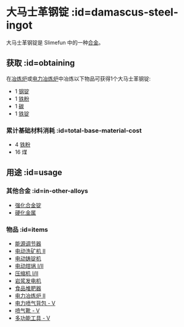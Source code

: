 # 大马士革钢锭 :id=damascus-steel-ingot

大马士革钢锭是 Slimefun 中的一种[合金](/Ingots#alloys)。

## 获取 :id=obtaining

在[冶炼炉](/Smeltery)或[电力冶炼炉](/Electric-Smeltery)中冶炼以下物品可获得1个大马士革钢锭:

* 1 [钢锭](/Steel-Ingot)
* 1 [铁粉](/Iron-Dust)
* 1 [碳](/Carbon)
* 1 [铁锭](/Iron-Ingot)

### 累计基础材料消耗 :id=total-base-material-cost

* 4 [铁粉](/Iron-Dust)
* 16 煤

## 用途 :id=usage

### 其他合金 :id=in-other-alloys

* [强化合金锭](/Reinforced-Alloy-Ingot)
* [硬化金属](/Hardened-Metal)

### 物品 :id=items

* [能源调节器](/Energy-Regulator)
* [电动洗矿机 II](/Electric-Dust-Washer)
* [电动铸锭机](/Electric-Ingot-Factory)
* [电动坩埚 I/II](/Electrified-Crucible)
* [压缩机 I/II](/Electric-Press)
* [岩浆发电机](/Lava-Generator)
* [食品堆肥器](/Food-Composter)
* [电力冶炼炉 II](/Electric-Smeltery)
* [电力喷气背包 - V](/Jetpacks)
* [喷气靴 - V](/Jet-Boots)
* [多功能工具 - V](/Multi-Tools)

